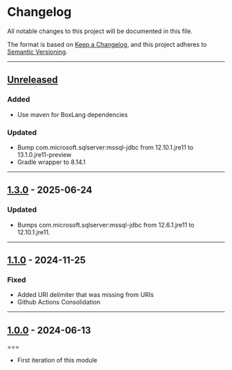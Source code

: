# Changelog

All notable changes to this project will be documented in this file.

The format is based on [Keep a Changelog](https://keepachangelog.com/en/1.0.0/),
and this project adheres to [Semantic Versioning](https://semver.org/spec/v2.0.0.html).

* * *

## [Unreleased]


### Added

- Use maven for BoxLang dependencies

### Updated

- Bump com.microsoft.sqlserver:mssql-jdbc from 12.10.1.jre11 to 13.1.0.jre11-preview
- Gradle wrapper to 8.14.1

* * *

## [1.3.0] - 2025-06-24

### Updated

- Bumps com.microsoft.sqlserver:mssql-jdbc from 12.6.1.jre11 to 12.10.1.jre11.

* * *

## [1.1.0] - 2024-11-25

### Fixed

- Added URI delimiter that was missing from URIs
- Github Actions Consolidation

* * *

## [1.0.0] - 2024-06-13

===

- First iteration of this module

[unreleased]: https://github.com/ortus-boxlang/bx-mssql/compare/v1.3.0...HEAD
[1.3.0]: https://github.com/ortus-boxlang/bx-mssql/compare/v1.1.0...v1.3.0
[1.1.0]: https://github.com/ortus-boxlang/bx-mssql/compare/v1.1.0...v1.1.0
[1.0.0]: https://github.com/ortus-boxlang/bx-mssql/compare/154d0c931fe42b794f5e630bbe5c0099ebc09a7e...v1.0.0
